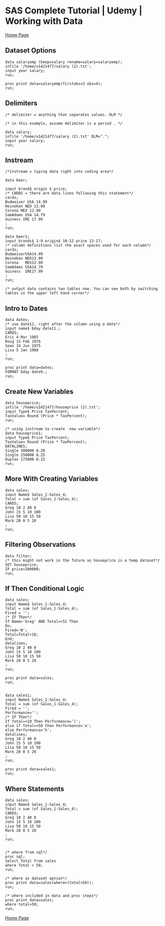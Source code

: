 # SAS Complete Tutorial | Udemy | Working with Data

[Home Page](https://github.com/JoeWadford/SAS-Complete-Tutorial)

## Dataset Options

	data salaryemp (keep=salary rename=salary=salaryemp); 
	infile '/home/u1421477/salary (2).txt';
	input year salary;
	run;

	proc print data=salaryemp(firstobs=3 obs=4);
	run;

## Delimiters

	/* delimiter = anything that separates values. DLM */

	/* in this example, assume delimiter is a period . */

	data salary;
	infile '/home/u1421477/salary (2).txt' DLM=".";
	input year salary;
	run;

## Instream

	/*instream = typing data right into coding area*/
 
	data beer;

	input brand$ origin $ price;
	/* CARDS = there are data lines following this statement*/
	cards;
	Budweiser USA 14.99
	Heineken NED 13.99
	Corona MEX 12.99
	SamAdams USA 14.79
	Guiness IRE 17.99
	;
	run;

	data beer1;
	input brands$ 1-9 origin$ 10-12 price 13-17;
	/* column definitions list the exact spaces used for each column*/
	cards;
	BudweiserUSA14.99
	Heineken NED13.99
	Corona   MEX12.99
	SamAdams USA14.79
	Guiness  IRE17.99
	;
	run;

	/* output data contains two tables now. You can see both by switching tables in the upper left hand corner*/

## Intro to Dates

	data dates;
	/* use date11. right after the column using a date*/
	input name$ bday date11.;
	CARDS;
	Eric 4 Mar 1985
	Doug 15 Feb 1976
	Sean 14 Jun 1975
	Lisa 5 Jan 1988
	; 
	run;

	proc print data=dates; 
	FORMAT bday date9.;
	run;

## Create New Variables

	data houseprice;
	infile '/home/u1421477/houseprice (2).txt';
	input Type$ Price TaxPercent;
	TaxValue= Round (Price * TaxPercent);
	run;

	/* using instream to create  new variable*/
	data houseprice1;
	input Type$ Price TaxPercent;
	TaxValue= Round (Price * TaxPercent);
	DATALINES;
	Single 300000 0.20
	Single 250000 0.25
	Duplex 175000 0.15
	run;

## More With Creating Variables

	data sales;
	input Name$ Sales_1-Sales_4;
	Total = sum (of Sales_1-Sales_4);
	CARDS;
	Greg 10 2 40 0
	John 15 5 10 100
	Lisa 50 10 15 50
	Mark 20 0 5 20
	;
	run;

## Filtering Observations

	data filter;
	/* this might not work in the future as houseprice is a temp dataset*/
	SET houseprice;
	IF price<200000; 
	run;

## If Then Conditional Logic

	data sales;
	input Name$ Sales_1-Sales_4;
	Total = sum (of Sales_1-Sales_4);
	Fired = '';
	/* IF Then*/
	If Name='Greg' AND Total=>52 Then
	Do; 
	Fired='N';
	Total=Total+10;
	End;
	datalines;
	Greg 10 2 40 0
	John 15 5 10 100
	Lisa 50 10 15 50
	Mark 20 0 5 20
	;
	run;

	proc print data=sales;
	run;


	data sales1;
	input Name$ Sales_1-Sales_4;
	Total = sum (of Sales_1-Sales_4);
	Fired = '';
	Performance='';
	/* IF Then*/
	If Total=<10 Then Performance='l';
	else if Total=<50 then Performance='a';
	else Performance='h';
	datalines;
	Greg 10 2 40 0
	John 15 5 10 100
	Lisa 50 10 15 50
	Mark 20 0 5 20
	;
	run;

	proc print data=sales1;
	run;

## Where Statements

	data sales;
	input Name$ Sales_1-Sales_4;
	Total = sum (of Sales_1-Sales_4);
	CARDS;
	Greg 10 2 40 0
	John 15 5 10 100
	Lisa 50 10 15 50
	Mark 20 0 5 20
	;
	run;


	/* where from sql*/
	proc sql;
	Select Total from sales
	where Total > 50;
	run;

	/* where as dataset option*/
	proc print data=sales(where=(total>50));
	run;

	/* where included in data and proc steps*/
	proc print data=sales;
	where total>50;
	run;

[Home Page](https://github.com/JoeWadford/SAS-Complete-Tutorial)
